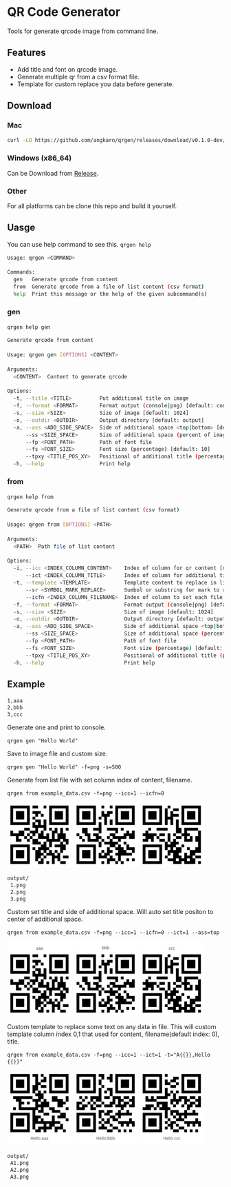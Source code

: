 # QR Code Generator
Tools for generate qrcode image from command line.

## Features
- Add title and font on qrcode image.
- Generate multiple qr from a csv format file.
- Template for custom replace you data before generate.

## Download
### Mac
```sh
curl -LO https://github.com/angkarn/qrgen/releases/download/v0.1.0-dev/qrgen && chmod +x qrgen
```
### Windows (x86_64)
Can be Download from [Release](https://github.com/angkarn/qrgen/releases).

### Other
For all platforms can be clone this repo and build it yourself.

## Uasge
You can use help command to see this.
`qrgen help`
```bash
Usage: qrgen <COMMAND>

Commands:
  gen   Generate qrcode from content
  from  Generate qrcode from a file of list content (csv format)
  help  Print this message or the help of the given subcommand(s)
```

### gen
`qrgen help gen`
```bash
Generate qrcode from content

Usage: qrgen gen [OPTIONS] <CONTENT>

Arguments:
  <CONTENT>  Content to generate qrcode

Options:
  -t, --title <TITLE>         Put additional title on image
  -f, --format <FORMAT>       Format output (console|png) [default: console]
  -s, --size <SIZE>           Size of image [default: 1024]
  -o, --outdir <OUTDIR>       Output directory [default: output]
  -a, --ass <ADD_SIDE_SPACE>  Side of additional space <top|bottom> [default: bottom]
      --ss <SIZE_SPACE>       Size of additional space (percent of image size) [default: 15]
      --fp <FONT_PATH>        Path of font file
      --fs <FONT_SIZE>        Font size (percentage) [default: 10]
      --tpxy <TITLE_POS_XY>   Positional of additional title (percentage), Empty this will center of additional space
  -h, --help                  Print help
```

### from
`qrgen help from`
```bash
Generate qrcode from a file of list content (csv format)

Usage: qrgen from [OPTIONS] <PATH>

Arguments:
  <PATH>  Path file of list content

Options:
  -i, --icc <INDEX_COLUMN_CONTENT>    Index of column for qr content [default: 0]
      --ict <INDEX_COLUMN_TITLE>      Index of column for additional title
  -t, --template <TEMPLATE>           Template content to replace in list. use `,` for each column eg. `hello {{}}!,,col-3-{{}}` [default: {{}}]
      --sr <SYMBOL_MARK_REPLACE>      Sumbol or substring for mark to replace on templete [default: {{}}]
      --icfn <INDEX_COLUMN_FILENAME>  Index of column to set each file name [default: 0]
  -f, --format <FORMAT>               Format output (console|png) [default: console]
  -s, --size <SIZE>                   Size of image [default: 1024]
  -o, --outdir <OUTDIR>               Output directory [default: output]
  -a, --ass <ADD_SIDE_SPACE>          Side of additional space <top|bottom> [default: bottom]
      --ss <SIZE_SPACE>               Size of additional space (percent of image size) [default: 15]
      --fp <FONT_PATH>                Path of font file
      --fs <FONT_SIZE>                Font size (percentage) [default: 10]
      --tpxy <TITLE_POS_XY>           Positional of additional title (percentage), Empty this will center of additional space
  -h, --help                          Print help
```

## Example
```
1,aaa
2,bbb
3,ccc
```
Generate one and print to console.
```
qrgen gen "Hello World"
```

Save to image file and custom size.
```
qrgen gen "Hello World" -f=png -s=500
```

Generate from list file with set column index of content, filename.
```
qrgen from example_data.csv -f=png --icc=1 --icfn=0
```
![1.png](https://raw.githubusercontent.com/angkarn/qrgen/b29a9bd879691c95664bb18cfbc991fa7e20b6bc/example/assets/from%20example_data.csv%20-f%3Dpng%20--icc%3D1%20--icfn%3D0/1.jpg) ![2.png](https://raw.githubusercontent.com/angkarn/qrgen/b29a9bd879691c95664bb18cfbc991fa7e20b6bc/example/assets/from%20example_data.csv%20-f%3Dpng%20--icc%3D1%20--icfn%3D0/2.jpg) ![3.png](https://raw.githubusercontent.com/angkarn/qrgen/b29a9bd879691c95664bb18cfbc991fa7e20b6bc/example/assets/from%20example_data.csv%20-f%3Dpng%20--icc%3D1%20--icfn%3D0/3.jpg)
```
output/
 1.png
 2.png
 3.png
```

Custom set title and side of additional space. Will auto set title positon to center of additional space.
```
qrgen from example_data.csv -f=png --icc=1 --icfn=0 --ict=1 --ass=top
```
![1.png](https://raw.githubusercontent.com/angkarn/qrgen/b29a9bd879691c95664bb18cfbc991fa7e20b6bc/example/assets/from%20example_data.csv%20-f%3Dpng%20--icc%3D1%20--icfn%3D0%20--ict%3D1%20--ass%3Dtop/1.jpg) ![2.png](https://raw.githubusercontent.com/angkarn/qrgen/b29a9bd879691c95664bb18cfbc991fa7e20b6bc/example/assets/from%20example_data.csv%20-f%3Dpng%20--icc%3D1%20--icfn%3D0%20--ict%3D1%20--ass%3Dtop/2.jpg) ![3.png](https://raw.githubusercontent.com/angkarn/qrgen/b29a9bd879691c95664bb18cfbc991fa7e20b6bc/example/assets/from%20example_data.csv%20-f%3Dpng%20--icc%3D1%20--icfn%3D0%20--ict%3D1%20--ass%3Dtop/3.jpg)

Custom template to replace some text on any data in file. This will custom template column index 0,1 that used for content, filename(default index: 0), title.
```
qrgen from example_data.csv -f=png --icc=1 --ict=1 -t="A{{}},Hello {{}}"
```
![A1.png](https://raw.githubusercontent.com/angkarn/qrgen/main/example/assets/from%20example_data.csv%20-f%3Dpng%20--icc%3D1%20--ict%3D1%20-t%3D%22A%7B%7B%7D%7D%2CHello%20%7B%7B%7D%7D%22/A1.jpg) ![A2.png](https://raw.githubusercontent.com/angkarn/qrgen/main/example/assets/from%20example_data.csv%20-f%3Dpng%20--icc%3D1%20--ict%3D1%20-t%3D%22A%7B%7B%7D%7D%2CHello%20%7B%7B%7D%7D%22/A2.jpg) ![A3.png](https://raw.githubusercontent.com/angkarn/qrgen/main/example/assets/from%20example_data.csv%20-f%3Dpng%20--icc%3D1%20--ict%3D1%20-t%3D%22A%7B%7B%7D%7D%2CHello%20%7B%7B%7D%7D%22/A3.jpg)
```
output/
 A1.png
 A2.png
 A3.png
```



